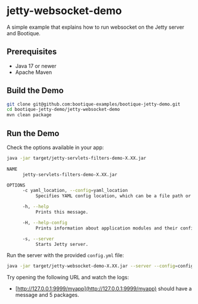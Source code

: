 # jetty-websocket-demo

A simple example that explains how to run websocket on the Jetty server and Bootique.

## Prerequisites

* Java 17 or newer
* Apache Maven

## Build the Demo

```bash
git clone git@github.com:bootique-examples/bootique-jetty-demo.git
cd bootique-jetty-demo/jetty-websocket-demo
mvn clean package
```

## Run the Demo

Check the options available in your app:

```bash
java -jar target/jetty-servlets-filters-demo-X.XX.jar
    
NAME
      jetty-servlets-filters-demo-X.XX.jar

OPTIONS
      -c yaml_location, --config=yaml_location
           Specifies YAML config location, which can be a file path or a URL.

      -h, --help
           Prints this message.

      -H, --help-config
           Prints information about application modules and their configuration options.

      -s, --server
           Starts Jetty server.
```

Run the server with the provided `config.yml` file:

```bash    
java -jar target/jetty-websocket-demo-X.XX.jar --server --config=config.yml
```

Try opening the following URL and watch the logs:

* [http://127.0.0.1:9999/myapp](http://127.0.0.1:9999/myapp) should have a message and 5 packages.




    
